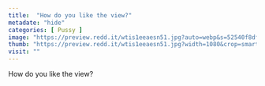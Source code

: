 ```yaml
---
title:  "How do you like the view?"
metadate: "hide"
categories: [ Pussy ]
image: "https://preview.redd.it/wtis1eeaesn51.jpg?auto=webp&s=52540f8dfb6cece0d4bd88ce03797474c6488384"
thumb: "https://preview.redd.it/wtis1eeaesn51.jpg?width=1080&crop=smart&auto=webp&s=4f5faa14d2f4f1bc79f2d08293839fad6b87cec3"
visit: ""
---
```

How do you like the view?
